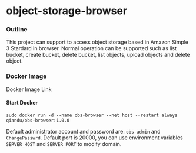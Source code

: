# object-storage-browser

### Outline
This project can support to access object storage based in Amazon Simple 3 Stardard in browser. Normal operation can be supported such as list bucket, create bucket, delete bucket, list objects, upload objects and delete object.

### Docker Image
Docker Image Link 

#### Start Docker

```
sudo docker run -d --name obs-browser --net host --restart always qiandu/obs-browser:1.0.0
```
Default administrator account and password are: `obs-admin` and `ChangePasswrd`. 
Default port is 20000, you can use environment variables `SERVER_HOST` and `SERVER_PORT` to modify domain.
